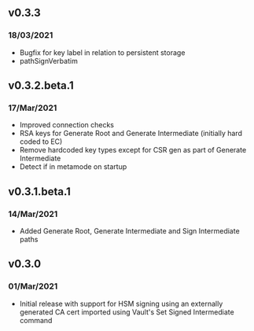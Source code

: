 ## v0.3.3
### 18/03/2021

* Bugfix for key label in relation to persistent storage
* pathSignVerbatim

## v0.3.2.beta.1
### 17/Mar/2021

* Improved connection checks
* RSA keys for Generate Root and Generate Intermediate (initially hard coded to EC)  
* Remove hardcoded key types except for CSR gen as part of Generate Intermediate
* Detect if in metamode on startup

## v0.3.1.beta.1
### 14/Mar/2021

* Added Generate Root, Generate Intermediate and Sign Intermediate paths

## v0.3.0
### 01/Mar/2021

* Initial release with support for HSM signing using an externally generated CA cert imported using Vault's Set Signed Intermediate command
